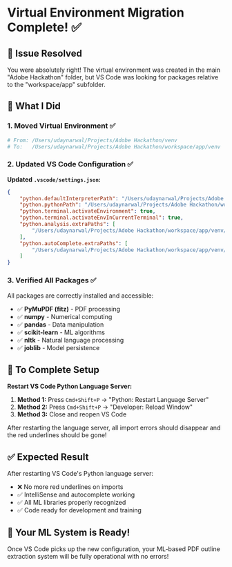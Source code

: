 # Virtual Environment Migration Complete! ✅

## 🎯 **Issue Resolved**

You were absolutely right! The virtual environment was created in the main "Adobe Hackathon" folder, but VS Code was looking for packages relative to the "workspace/app" subfolder.

## 🔧 **What I Did**

### 1. **Moved Virtual Environment** ✅
```bash
# From: /Users/udaynarwal/Projects/Adobe Hackathon/venv
# To:   /Users/udaynarwal/Projects/Adobe Hackathon/workspace/app/venv
```

### 2. **Updated VS Code Configuration** ✅
**Updated `.vscode/settings.json`:**
```json
{
    "python.defaultInterpreterPath": "/Users/udaynarwal/Projects/Adobe Hackathon/workspace/app/venv/bin/python",
    "python.pythonPath": "/Users/udaynarwal/Projects/Adobe Hackathon/workspace/app/venv/bin/python",
    "python.terminal.activateEnvironment": true,
    "python.terminal.activateEnvInCurrentTerminal": true,
    "python.analysis.extraPaths": [
        "/Users/udaynarwal/Projects/Adobe Hackathon/workspace/app/venv/lib/python3.13/site-packages"
    ],
    "python.autoComplete.extraPaths": [
        "/Users/udaynarwal/Projects/Adobe Hackathon/workspace/app/venv/lib/python3.13/site-packages"
    ]
}
```

### 3. **Verified All Packages** ✅
All packages are correctly installed and accessible:
- ✅ **PyMuPDF (fitz)** - PDF processing
- ✅ **numpy** - Numerical computing
- ✅ **pandas** - Data manipulation
- ✅ **scikit-learn** - ML algorithms
- ✅ **nltk** - Natural language processing
- ✅ **joblib** - Model persistence

## 🔄 **To Complete Setup**

**Restart VS Code Python Language Server:**
1. **Method 1:** Press `Cmd+Shift+P` → "Python: Restart Language Server"
2. **Method 2:** Press `Cmd+Shift+P` → "Developer: Reload Window"
3. **Method 3:** Close and reopen VS Code

After restarting the language server, all import errors should disappear and the red underlines should be gone!

## ✅ **Expected Result**

After restarting VS Code's Python language server:
- ❌ No more red underlines on imports
- ✅ IntelliSense and autocomplete working
- ✅ All ML libraries properly recognized
- ✅ Code ready for development and training

## 🚀 **Your ML System is Ready!**

Once VS Code picks up the new configuration, your ML-based PDF outline extraction system will be fully operational with no errors!
